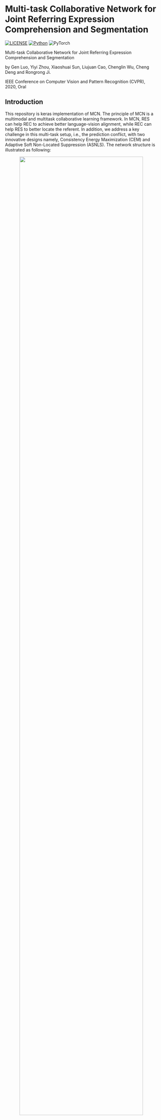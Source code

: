 # Multi-task Collaborative Network for Joint Referring Expression Comprehension and Segmentation

[![LICENSE](https://img.shields.io/badge/license-MIT-green)](https://github.com/luogen1996/MCN/blob/master/LICENSE)
[![Python](https://img.shields.io/badge/python-3.6-blue.svg)](https://www.python.org/)
![PyTorch](https://img.shields.io/badge/keras-%237732a8)

Multi-task Collaborative Network for Joint Referring Expression Comprehension and Segmentation

by Gen Luo, Yiyi Zhou, Xiaoshuai Sun, Liujuan Cao, Chenglin Wu, Cheng Deng and Rongrong Ji.

IEEE Conference on Computer Vision and Pattern Recognition (CVPR), 2020, Oral

## Introduction

This repository is keras implementation of MCN.  The principle of MCN is a multimodal and multitask collaborative learning framework. In MCN, RES can help REC to achieve better language-vision alignment, while REC can help RES to better locate the referent. In addition, we address a key challenge in this multi-task setup, i.e., the prediction conflict, with two innovative designs namely, Consistency Energy Maximization (CEM) and Adaptive Soft Non-Located Suppression (ASNLS).  The network structure is illustrated as following:

<p align="center">
  <img src="https://github.com/luogen1996/MCN/blob/master/fig1.png" width="90%"/>
</p>

## Citation

    @inproceedings{luo2020multi,
      title={Multi-task Collaborative  Network for Joint  Referring Expression Comprehension and Segmentation},
      author={Luo, Gen and Zhou, Yiyi and Sun, Xiaoshuai and Cao, Liujuan and Wu, Chenglin and
      Deng, Cheng and Ji Rongrong},
      booktitle={CVPR},
      year={2020}
    }
## Prerequisites

- Python 3.6

- tensorflow-1.9.0 for cuda 9 or tensorflow-1.14.0 for cuda10

- keras-2.2.4

- spacy (you should download the glove embeddings by running `spacy download en_vectors_web_lg` )

- Others (progressbar2, opencv, etc. see [requirement.txt](https://github.com/luogen1996/MCN/blob/master/requirement.txt))

## Data preparation

-  Follow the instructions of  [DATA_PRE_README.md](https://github.com/luogen1996/MCN/blob/master/data/README.md) to generate training data and testing data of RefCOCO, RefCOCO+ and RefCOCOg.

-  Download the pretrained weights of backbone (vgg and darknet). We provide pretrained weights of keras  version for this repo and another  darknet version for  facilitating  the researches based on pytorch or other frameworks.  All pretrained backbones are trained for 450k iterations on COCO 2014 *train+val*  set while removing the images appeared in the *val+test* sets of RefCOCO, RefCOCO+ and RefCOCOg (nearly 6500 images).  Please follow the instructions of  [DATA_PRE_README.md](https://github.com/luogen1996/MCN/blob/master/data/README.md) to download them.

## Training 

1. Preparing your settings. To train a model, you should  modify ``./config/config.json``  to adjust the settings  you want. The default settings are used for RefCOCO, which are easy to achieve 80.0 and 62.0  accuracy for REC and RES respectively on the *val* set. We also provide  example configs for reproducing our results on [RefCOCO+](https://github.com/luogen1996/MCN/blob/master/config/config.Example_Refcoco%2B.json) and [RefCOCOg](https://github.com/luogen1996/MCN/blob/master/config/config.Example_Refcocog.json).
2. Training the model. run ` train.py`  under the main folder to start training:
```
python train.py
```
3. Testing the model.  You should modify  the setting json to check the model path ``evaluate_model`` and dataset ``evaluate_set`` using for evaluation.  Then, you can run ` test.py`  by
```
python test.py
```
​	After finishing the evaluation,  a result file will be generated  in ``./result`` folder.

4. Training log.  Logs are stored in ``./log`` directory, which records the detailed training curve and accuracy per epoch. If you want to log the visualizations, please  setting  ``log_images`` to ``1`` in ``config.json``.   By using tensorboard you can see the training details like below：
  <p align="center">
  <img src="https://github.com/luogen1996/MCN/blob/master/fig2.png" width="90%"/>
  </p>

## Pre-trained Models

Following the steps of Data preparation and Training, you can reproduce or get a even better result in our paper. We provide the pre-trained models for RefCOCO, RefCOCO+, RefCOCOg.

1) RefCOCO:  Darknet (312M), vgg16(214M).
<table>
<tr><th> Detection/Segmentation (Darknet) </th><th> Detection/Segmentation (vgg16)</th></tr>
<tr><td>
| val | test A | test B |
|--|--|--|
| 81.17\%/63.01\% |82.36\%/63.92\% | 76.07\%/60.91\% |
</td><td>

| val | test A | test B |
|--|--|--|
| \- | \-| \- |
</td></tr> </table>

2) RefCOCO+:  Darknet (312M), vgg16(214M).
<table>
<tr><th> Detection/Segmentation (Darknet) </th><th> Detection/Segmentation (vgg16)</th></tr>
<tr><td>
| val | test A | test B |
|--|--|--|
| 68.05\%/51.43\% |71.15\%/53.96\% | 58.95\%46.40\% |
</td><td>

| val | test A | test B |
|--|--|--|
| \- | \-| \- |
</td></tr> </table>

3) RefCOCOg:  Darknet (312M), vgg16(214M).
<table>
<tr><th> Detection/Segmentation (Darknet) </th><th> Detection/Segmentation (vgg16)</th></tr>
<tr><td>
| val | test |
|--|--|--|
|66.12\%/49.15\% | 65.14\%49.02\% |
</td><td>
  
| val | test |
|--|--|--|
| \-| \- |
</td></tr> </table>

## Acknowledgement

 Thanks for a lot of codes from [keras-yolo3](https://github.com/qqwweee/keras-yolo3) , [keras-retinanet](https://github.com/fizyr/keras-retinanet)  and the framework of  [darknet](https://github.com/AlexeyAB/darknet) using for backbone pretraining.

